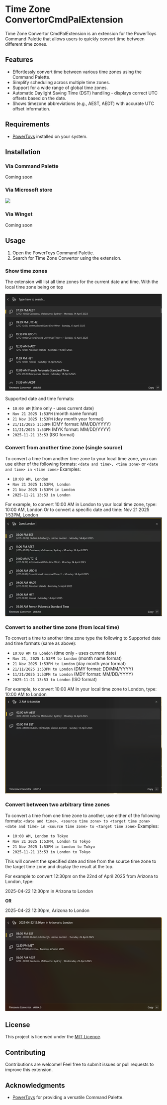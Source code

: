 # Time Zone ConvertorCmdPalExtension

Time Zone Convertor CmdPalExtension is an extension for the PowerToys Command Palette that allows users to quickly convert time between different time zones.

## Features

- Effortlessly convert time between various time zones using the Command Palette.
- Simplify scheduling across multiple time zones.
- Support for a wide range of global time zones.
- Automatic Daylight Saving Time (DST) handling - displays correct UTC offsets based on the date.
- Shows timezone abbreviations (e.g., AEST, AEDT) with accurate UTC offset information.

## Requirements

- [PowerToys](https://github.com/microsoft/PowerToys) installed on your system.

## Installation

### Via Command Palette

Coming soon

### Via Microsoft store

<a href="https://apps.microsoft.com/detail/9P4TC0QM648H?mode=direct">
 <img src="https://get.microsoft.com/images/en-us%20dark.svg" width="200"/>
</a>


### Via Winget

Coming soon

## Usage

1. Open the PowerToys Command Palette.
2. Search for Time Zone Convertor using the extension.

### Show time zones

The extension will list all time zones for the current date and time. With the local time zone being on top

![](./images/example1.png)

Supported date and time formats:
- `10:00 AM` (time only - uses current date)
- `Nov 21 2025 1:53PM` (month name format)
- `21 Nov 2025 1:53PM` (day month year format)
- `21/11/2025 1:53PM` (DMY format: MM/DD/YYYY)
- `11/21/2025 1:53PM` (MYK format: MM/DD/YYYY)
- `2025-11-21 13:53` (ISO format)

### Convert from another time zone (single source)

To convert a time from another time zone to your local time zone, you can use either of the following formats:
`<date and time>, <time zone>` or `<date and time> in <time zone>`
Examples:
- `10:00 AM, London`
- `Nov 21 2025 1:53PM, London`
- `21 Nov 2025 1:53PM in London`
- `2025-11-21 13:53 in London`

For example, to convert 10:00 AM in London to your local time zone, type:
10:00 AM, London
Or to convert a specific date and time:
Nov 21 2025 1:53PM, London
![](./images/example2.png)

### Convert to another time zone (from local time)

To convert a time to another time zone type the following
<date and time> to <time zone>
Supported date and time formats (same as above):
- `10:00 AM to London` (time only - uses current date)
- `Nov 21, 2025 1:53PM to London` (month name format)
- `21 Nov 2025 1:53PM to London` (day month year format)
- `21/11/2025 1:53PM to London` (DMY format: DD/MM/YYYY)
- `11/21/2025 1:53PM to London` (MDY format: MM/DD/YYYY)
- `2025-11-21 13:53 to London` (ISO format)

For example, to convert 10:00 AM in your local time zone to London, type:
10:00 AM to London
![](./images/example3.png)

### Convert between two arbitrary time zones

To convert a time from one time zone to another, use either of the following formats:
`<date and time>, <source time zone> to <target time zone>`
`<date and time> in <source time zone> to <target time zone>`
Examples:
- `10:00 AM, London to Tokyo`
- `Nov 21 2025 1:53PM, London to Tokyo`
- `21 Nov 2025 1:53PM in London to Tokyo`
- `2025-11-21 13:53 in London to Tokyo`

This will convert the specified date and time from the source time zone to the target time zone and display the result at the top.

For example to convert 12:30pm on the 22nd of April 2025 from Arizona to London, type:

2025-04-22 12:30pm in Arizona to London

**OR**

2025-04-22 12:30pm, Arizona to London

![](./images/example4.png)

## License

This project is licensed under the [MIT Licence](LICENCE).

## Contributing

Contributions are welcome! Feel free to submit issues or pull requests to improve this extension.

## Acknowledgments

- [PowerToys](https://github.com/microsoft/PowerToys) for providing a versatile Command Palette.
